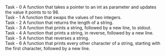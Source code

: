 Task - 0 A function that takes a pointer to an int as parameter and updates the value it points to to 98. <br>
Task - 1 A function that swaps the values of two integers. <br>
Task - 2 A function that returns the length of a string. <br>
Task - 3 A function that prints a string, followed by a new line, to stdout. <br>
Task - 4 A function that prints a string, in reverse, followed by a new line. <br>
Task - 5 A function that reverses a string. <br>
Task - 6 A function that prints every other character of a string, starting with the first character, followed by a new line. <br>
